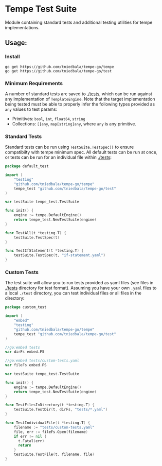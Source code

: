 # Tempe Test Suite
Module containing standard tests and additional testing utilities for tempe implementations.

## Usage:

### Install 
```shell
go get https://github.com/tniedbala/tempe-go/tempe
go get https://github.com/tniedbala/tempe-go/test
```

### Minimum Requirements
A number of standard tests are saved to [./tests](./tests), which can be run against 
any implementation of `TemplateEngine`. Note that the target implementation being tested
must be able to properly infer the following types provided as `any` values to test params:
- Primitives: `bool`, `int`, `float64`, `string`
- Collections: `[]any`, `map[string]any`, where `any` is any primitive.

### Standard Tests
Standard tests can be run using `TestSuite.TestSpec()` to ensure compatibilty with tempe minimum spec. 
All default tests can be run at once, or tests can be run for an individual file within [./tests](./tests):

```go
package default_test

import (
    "testing"
    "github.com/tniedbala/tempe-go/tempe"
    tempe_test "github.com/tniedbala/tempe-go/test"
)

var testSuite tempe_test.TestSuite

func init() {
    engine := tempe.DefaultEngine()
    return tempe_test.NewTestSuite(engine)
}

func TestAll(t *testing.T) {
    testSuite.TestSpec(t)
}

func TestIfStatement(t *testing.T) {
    testSuite.TestSpec(t, "if-statement.yaml")
}
```

### Custom Tests
The test suite will allow you to run tests provided as yaml files (see files in 
[./tests](./tests) directory for test format). Assuming you have your own 
`.yaml` files to a local `./test` directory, you can test individual files or all 
files in the directory:

```go
package custom_test

import (
    "embed"
    "testing"
    "github.com/tniedbala/tempe-go/tempe"
    tempe_test "github.com/tniedbala/tempe-go/test"
)

//go:embed tests
var dirFs embed.FS

//go:embed tests/custom-tests.yaml
var fileFs embed.FS

var testSuite tempe_test.TestSuite

func init() {
    engine := tempe.DefaultEngine()
    return tempe_test.NewTestSuite(engine)
}

func TestFilesInDirectory(t *testing.T) {
    testSuite.TestDir(t, dirFs, "tests/*.yaml")
}

func TestIndividualFile(t *testing.T) {
    filename := "tests/custom-tests.yaml"
    file, err := fileFs.Open(filename)
    if err != nil {
      t.Fatal(err)
      return
    }
    testSuite.TestFile(t, filename, file)
}
```